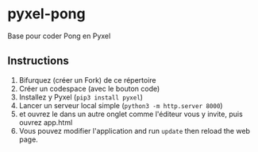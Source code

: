 # pyxel-pong
Base pour coder Pong en Pyxel

## Instructions

1. Bifurquez (créer un Fork) de ce répertoire
2. Créer un codespace (avec le bouton code)
3. Installez y Pyxel (`pip3 install pyxel`)
4. Lancer un serveur local simple (`python3 -m http.server 8000`) 
5. et ouvrez le dans un autre onglet comme l'éditeur vous y invite, puis ouvrez app.html
6. Vous pouvez modifier l'application and run `update` then reload the web page.